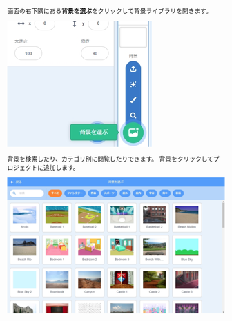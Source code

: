 画面の右下隅にある**背景を選ぶ**をクリックして背景ライブラリを開きます。

![強調表示された「背景を選ぶ」アイコン。](images/stage-choose.png)

背景を検索したり、カテゴリ別に閲覧したりできます。 背景をクリックしてプロジェクトに追加します。

![背景ライブラリー](images/backdrop.png)

